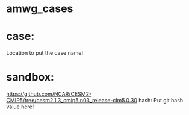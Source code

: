 # amwg_cases

# case:
Location to put the case name!

# sandbox:
https://github.com/NCAR/CESM2-CMIP5/tree/cesm2.1.3_cmip5.n03_release-clm5.0.30
hash: Put git hash value here!
